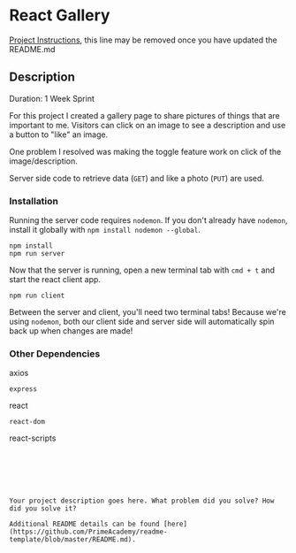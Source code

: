 # React Gallery

[Project Instructions](./INSTRUCTIONS.md), this line may be removed once you have updated the README.md

## Description

Duration: 1 Week Sprint

For this project I created a gallery page to share pictures of things that are important to me. Visitors can click on an image to see a description and use a button to "like" an image. 

One problem I resolved was making the toggle feature work on click of the image/description.  

Server side code to retrieve data (`GET`) and like a photo (`PUT`) are used.

### Installation

Running the server code requires `nodemon`. If you don't already have `nodemon`, install it globally with `npm install nodemon --global`.

```
npm install
npm run server
```

Now that the server is running, open a new terminal tab with `cmd + t` and start the react client app.

```
npm run client
```
Between the server and client, you'll need two terminal tabs! Because we're using `nodemon`, both our client side and server side will automatically spin back up when changes are made!

### Other Dependencies

axios
```
express
```
react
```
react-dom
```
react-scripts
```






Your project description goes here. What problem did you solve? How did you solve it?

Additional README details can be found [here](https://github.com/PrimeAcademy/readme-template/blob/master/README.md).
